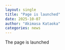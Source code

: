 ```yaml
---
layout: single
title: "Page is launched"
date: 2025-10-07
author: "Akimasa Kataoka"
categories: news
---
```


The page is launched
